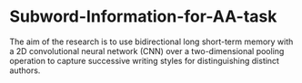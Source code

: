 # Subword-Information-for-AA-task
The aim of the research is to use bidirectional long short-term memory with a 2D convolutional neural network (CNN) over a two-dimensional pooling operation to capture successive writing styles for distinguishing distinct authors.
